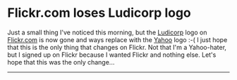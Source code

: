# Flickr.com loses Ludicorp logo

Just a small thing I've noticed this morning, but the <a href="http://ludicorp.com/">Ludicorp</a> logo on <a href="http://www.flickr.com">Flickr.com</a> is now gone and ways replace with the <a href="http://www.yahoo.com">Yahoo</a> logo :-( I just hope that this is the only thing that changes on Flickr. Not that I'm a Yahoo-hater, but I signed up on Flickr because I wanted Flickr and nothing else. Let's hope that this was the only change...

-------------------------------

